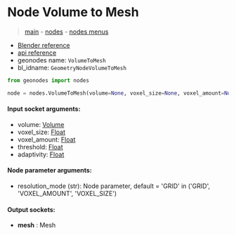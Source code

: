 # Node Volume to Mesh

> [main](../structure.md) - [nodes](nodes.md) - [nodes menus](nodes_menus.md)

- [Blender reference](https://docs.blender.org/manual/en/latest/modeling/geometry_nodes/volume/volume_to_mesh.html)
- [api reference](https://docs.blender.org/api/current/bpy.types.GeometryNodeVolumeToMesh.html)
- geonodes name: `VolumeToMesh`
- bl_idname: `GeometryNodeVolumeToMesh`

```python
from geonodes import nodes

node = nodes.VolumeToMesh(volume=None, voxel_size=None, voxel_amount=None, threshold=None, adaptivity=None, resolution_mode='GRID')
```

#### Input socket arguments:

- volume: [Volume](Volume.md)
- voxel_size: [Float](Float.md)
- voxel_amount: [Float](Float.md)
- threshold: [Float](Float.md)
- adaptivity: [Float](Float.md)

#### Node parameter arguments:

- resolution_mode (str): Node parameter, default = 'GRID' in ('GRID', 'VOXEL_AMOUNT', 'VOXEL_SIZE')

#### Output sockets:

- **mesh** : Mesh

